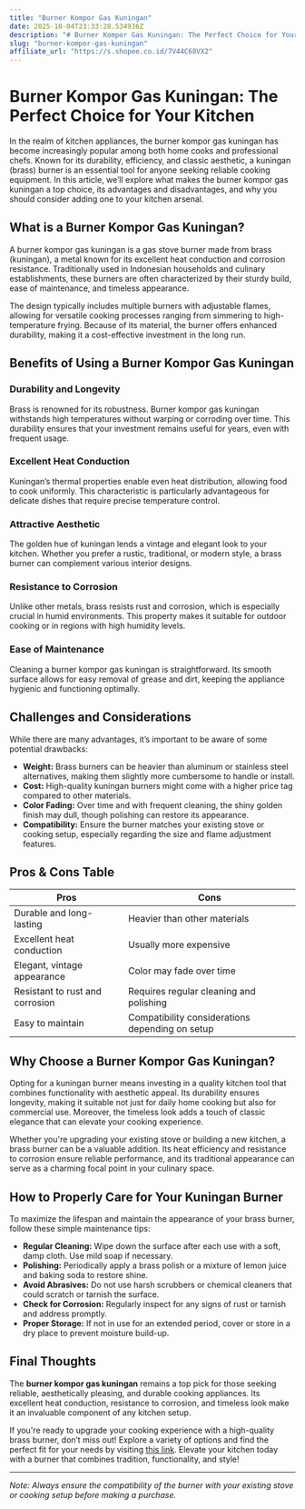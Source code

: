 ```yaml
---
title: "Burner Kompor Gas Kuningan"
date: 2025-10-04T23:33:28.534936Z
description: "# Burner Kompor Gas Kuningan: The Perfect Choice for Your Kitchen..."
slug: "burner-kompor-gas-kuningan"
affiliate_url: "https://s.shopee.co.id/7V44C68VX2"
---
```

# Burner Kompor Gas Kuningan: The Perfect Choice for Your Kitchen

In the realm of kitchen appliances, the burner kompor gas kuningan has become increasingly popular among both home cooks and professional chefs. Known for its durability, efficiency, and classic aesthetic, a kuningan (brass) burner is an essential tool for anyone seeking reliable cooking equipment. In this article, we’ll explore what makes the burner kompor gas kuningan a top choice, its advantages and disadvantages, and why you should consider adding one to your kitchen arsenal.

## What is a Burner Kompor Gas Kuningan?

A burner kompor gas kuningan is a gas stove burner made from brass (kuningan), a metal known for its excellent heat conduction and corrosion resistance. Traditionally used in Indonesian households and culinary establishments, these burners are often characterized by their sturdy build, ease of maintenance, and timeless appearance.

The design typically includes multiple burners with adjustable flames, allowing for versatile cooking processes ranging from simmering to high-temperature frying. Because of its material, the burner offers enhanced durability, making it a cost-effective investment in the long run.

## Benefits of Using a Burner Kompor Gas Kuningan

### Durability and Longevity

Brass is renowned for its robustness. Burner kompor gas kuningan withstands high temperatures without warping or corroding over time. This durability ensures that your investment remains useful for years, even with frequent usage.

### Excellent Heat Conduction

Kuningan’s thermal properties enable even heat distribution, allowing food to cook uniformly. This characteristic is particularly advantageous for delicate dishes that require precise temperature control.

### Attractive Aesthetic

The golden hue of kuningan lends a vintage and elegant look to your kitchen. Whether you prefer a rustic, traditional, or modern style, a brass burner can complement various interior designs.

### Resistance to Corrosion

Unlike other metals, brass resists rust and corrosion, which is especially crucial in humid environments. This property makes it suitable for outdoor cooking or in regions with high humidity levels.

### Ease of Maintenance

Cleaning a burner kompor gas kuningan is straightforward. Its smooth surface allows for easy removal of grease and dirt, keeping the appliance hygienic and functioning optimally.

## Challenges and Considerations

While there are many advantages, it’s important to be aware of some potential drawbacks:

- **Weight:** Brass burners can be heavier than aluminum or stainless steel alternatives, making them slightly more cumbersome to handle or install.
- **Cost:** High-quality kuningan burners might come with a higher price tag compared to other materials.
- **Color Fading:** Over time and with frequent cleaning, the shiny golden finish may dull, though polishing can restore its appearance.
- **Compatibility:** Ensure the burner matches your existing stove or cooking setup, especially regarding the size and flame adjustment features.

## Pros & Cons Table

| Pros                                                       | Cons                                                 |
|------------------------------------------------------------|------------------------------------------------------|
| Durable and long-lasting                                | Heavier than other materials                         |
| Excellent heat conduction                                | Usually more expensive                              |
| Elegant, vintage appearance                              | Color may fade over time                            |
| Resistant to rust and corrosion                          | Requires regular cleaning and polishing            |
| Easy to maintain                                         | Compatibility considerations depending on setup   |

## Why Choose a Burner Kompor Gas Kuningan?

Opting for a kuningan burner means investing in a quality kitchen tool that combines functionality with aesthetic appeal. Its durability ensures longevity, making it suitable not just for daily home cooking but also for commercial use. Moreover, the timeless look adds a touch of classic elegance that can elevate your cooking experience.

Whether you're upgrading your existing stove or building a new kitchen, a brass burner can be a valuable addition. Its heat efficiency and resistance to corrosion ensure reliable performance, and its traditional appearance can serve as a charming focal point in your culinary space.

## How to Properly Care for Your Kuningan Burner

To maximize the lifespan and maintain the appearance of your brass burner, follow these simple maintenance tips:

- **Regular Cleaning:** Wipe down the surface after each use with a soft, damp cloth. Use mild soap if necessary.
- **Polishing:** Periodically apply a brass polish or a mixture of lemon juice and baking soda to restore shine.
- **Avoid Abrasives:** Do not use harsh scrubbers or chemical cleaners that could scratch or tarnish the surface.
- **Check for Corrosion:** Regularly inspect for any signs of rust or tarnish and address promptly.
- **Proper Storage:** If not in use for an extended period, cover or store in a dry place to prevent moisture build-up.

## Final Thoughts

The **burner kompor gas kuningan** remains a top pick for those seeking reliable, aesthetically pleasing, and durable cooking appliances. Its excellent heat conduction, resistance to corrosion, and timeless look make it an invaluable component of any kitchen setup.

If you're ready to upgrade your cooking experience with a high-quality brass burner, don’t miss out! Explore a variety of options and find the perfect fit for your needs by visiting [this link](https://s.shopee.co.id/7V44C68VX2). Elevate your kitchen today with a burner that combines tradition, functionality, and style!

---

*Note: Always ensure the compatibility of the burner with your existing stove or cooking setup before making a purchase.*